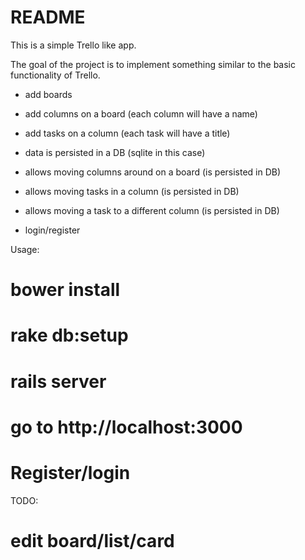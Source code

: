 # README

This is a simple Trello like app.

The goal of the project is to implement something similar to the basic functionality of Trello.
- add boards
- add columns on a board (each column will have a name)
- add tasks on a column (each task will have a title)
- data is persisted in a DB (sqlite in this case)

- allows moving columns around on a board (is persisted in DB)
- allows moving tasks in a column (is persisted in DB)
- allows moving a task to a different column (is persisted in DB)
- login/register


Usage:
# bower install

# rake db:setup

# rails server

# go to http://localhost:3000

# Register/login


TODO:
# edit board/list/card
